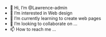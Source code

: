 - 👋 Hi, I’m @Lawrence-admin
- 👀 I’m interested in Web design
- 🌱 I’m currently learning to create web pages
- 💞️ I’m looking to collaborate on ...
- 📫 How to reach me ...

<!---
Lawrence-admin/Lawrence-admin is a ✨ special ✨ repository because its `README.md` (this file) appears on your GitHub profile.
You can click the Preview link to take a look at your changes.
--->
